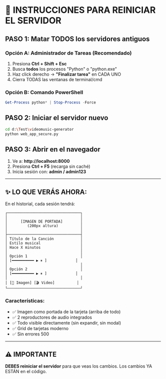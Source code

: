 # 🔄 INSTRUCCIONES PARA REINICIAR EL SERVIDOR

## PASO 1: Matar TODOS los servidores antiguos

### Opción A: Administrador de Tareas (Recomendado)
1. Presiona **Ctrl + Shift + Esc**
2. Busca **todos** los procesos "Python" o "python.exe"
3. Haz click derecho → **"Finalizar tarea"** en CADA UNO
4. Cierra TODAS las ventanas de terminal/cmd

### Opción B: Comando PowerShell
```powershell
Get-Process python* | Stop-Process -Force
```

## PASO 2: Iniciar el servidor nuevo

```bash
cd d:\Test\videomusic-generator
python web_app_secure.py
```

## PASO 3: Abrir en el navegador

1. Ve a: **http://localhost:8000**
2. Presiona **Ctrl + F5** (recarga sin caché)
3. Inicia sesión con: **admin / admin123**

---

## ✨ LO QUE VERÁS AHORA:

En el historial, cada sesión tendrá:

```
┌─────────────────────────────────┐
│                                 │
│      [IMAGEN DE PORTADA]        │
│         (200px altura)          │
│                                 │
├─────────────────────────────────┤
│ Título de la Canción            │
│ Estilo musical                  │
│ Hace X minutos                  │
│                                 │
│ Opción 1                        │
│ [━━━━━━━━━━ ▶ ⏸ ]             │
│                                 │
│ Opción 2                        │
│ [━━━━━━━━━━ ▶ ⏸ ]             │
│                                 │
│ [📸 Imagen] [🎬 Video]          │
└─────────────────────────────────┘
```

### Características:
- ✅ Imagen como portada de la tarjeta (arriba de todo)
- ✅ 2 reproductores de audio integrados
- ✅ Todo visible directamente (sin expandir, sin modal)
- ✅ Grid de tarjetas moderno
- ✅ Sin errores 500

---

## ⚠️ IMPORTANTE

**DEBES reiniciar el servidor** para que veas los cambios.
Los cambios YA ESTÁN en el código.
